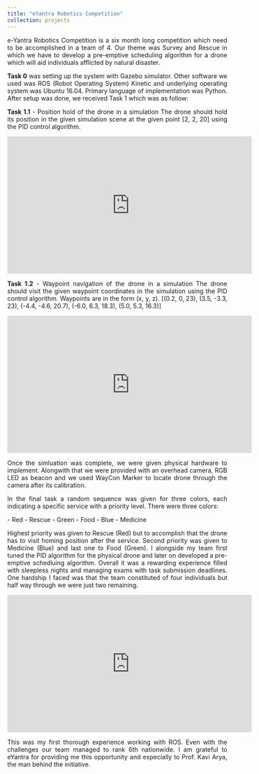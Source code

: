 ```yaml
---
title: "eYantra Robotics Competition"
collection: projects
---
```


<p style="text-align: justify">
e-Yantra Robotics Competition is a six month long competition which need to be accomplished in a team of 4. Our theme was Survey and Rescue in which we have to develop a pre-emptive scheduling algorithm for a drone which will aid individuals afflicted by natural disaster.</p>

<p style="text-align: justify">
<b>Task 0</b> was setting up the system with Gazebo simulator. Other software we used was ROS (Robot Operating System) Kinetic and underlying operating system was Ubuntu 16.04. Primary language of implementation was Python. After setup was done, we received Task 1 which was as follow:</p>

<p style="text-align: justify">
<b>Task 1.1</b> - Position hold of the drone in a simulation
	   The drone should hold its position in the given simulation scene at the given point [2, 2, 20] using the PID control algorithm.
</p>

<p style="text-align: justify">
<iframe width="560" height="315" src="https://www.youtube.com/embed/xRDrj8BBL4Y?si=0mCUtrI0Pf1qUYVv" title="YouTube video player" frameborder="0" allow="accelerometer; autoplay; clipboard-write; encrypted-media; gyroscope; picture-in-picture; web-share" allowfullscreen></iframe></p>

<p style="text-align: justify">
<b>Task 1.2</b> - Waypoint navigation of the drone in a simulation
	   The drone should visit the given waypoint coordinates in the simulation using the PID control algorithm. Waypoints are in the form (x, y, z).
	   [(0.2, 0, 23), (3.5, -3.3, 23), (-4.4, -4.6, 20.7), (-6.0, 6.3, 18.3), (5.0, 5.3, 16.3)]
</p>

<p style="text-align: justify">
<iframe width="560" height="315" src="https://www.youtube.com/embed/p4Qnun8-WfE?si=4zsKicBg2dkS9Vfi" title="YouTube video player" frameborder="0" allow="accelerometer; autoplay; clipboard-write; encrypted-media; gyroscope; picture-in-picture; web-share" allowfullscreen></iframe></p>

<p style="text-align: justify">
Once the simluation was complete, we were given physical hardware to implement. Alongwith that we were provided with an overhead camera, RGB LED as beacon and we used WayCon Marker to locate drone through the camera after its calibration.</p>

<p style="text-align: justify">
In the final task a random sequence was given for three colors, each indicating a specific service with a priority level. There were three colors:</p>
- Red - Rescue
- Green - Food
- Blue - Medicine


<p style="text-align: justify">
Highest priority was given to Rescue (Red) but to accomplish that the drone has to visit homing position after the service. Second priority was given to Medicine (Blue) and last one to Food (Green). I alongside my team first tuned the PID algorithm for the physical drone and later on developed a pre-emptive schedluing algorithm. Overall it was a rewarding experience filled with sleepless nights and managing exams with task submission deadlines. One hardship I faced was that the team constituted of four individuals but half way through we were just two remaining.</p>



<p style="text-align: justify">
<iframe width="560" height="315" src="https://www.youtube.com/embed/91-KuGHN9CY?si=PXUnFKIFkjv-0yfb" title="YouTube video player" frameborder="0" allow="accelerometer; autoplay; clipboard-write; encrypted-media; gyroscope; picture-in-picture; web-share" allowfullscreen></iframe></p>

<p style="text-align: justify">
This was my first thorough experience working with ROS. Even with the challenges our team managed to rank 6th nationwide. I am grateful to eYantra for providing me this opportunity and especially to Prof. Kavi Arya, the man behind the initiative.</p>
